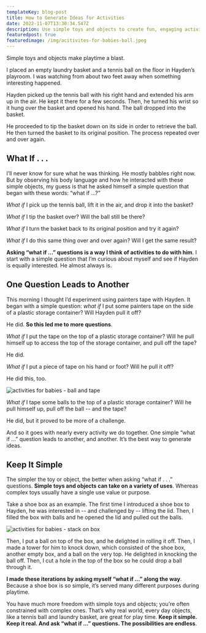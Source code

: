 ```yaml
---
templateKey: blog-post
title: How to Generate Ideas for Activities
date: 2022-11-07T13:30:34.547Z
description: Use simple toys and objects to create fun, engaging activities for babies.
featuredpost: true
featuredimage: /img/acitivites-for-babies-ball.jpeg
---
```

Simple toys and objects make playtime a blast. 

I placed an empty laundry basket and a tennis ball on the floor in Hayden’s playroom. I was watching from about two feet away when something interesting happened. 

Hayden picked up the tennis ball with his right hand and extended his arm up in the air. He kept it there for a few seconds. Then, he turned his wrist so it hung over the basket and opened his hand. The ball dropped into the basket. 

He proceeded to tip the basket down on its side in order to retrieve the ball. He then turned the basket to its original position. The process repeated over and over again. 

## What If . . . 

I’ll never know for sure what he was thinking. He mostly babbles right now. But by observing his body language and how he interacted with these simple objects, my guess is that he asked himself a simple question that began with these words: “what if …?” 

*What if* I pick up the tennis ball, lift it in the air, and drop it into the basket? 

*What if* I tip the basket over? Will the ball still be there? 

*What if* I turn the basket back to its original position and try it again? 

*What if* I do this same thing over and over again? Will I get the same result?

**Asking “what if …” questions is a way I think of activities to do with him**. I start with a simple question that I’m curious about myself and see if Hayden is equally interested. He almost always is. 

## One Question Leads to Another

This morning I thought I’d experiment using painters tape with Hayden. It began with a simple question: *what if* I put some painters tape on the side of a plastic storage container? Will Hayden pull it off?

He did. **So this led me to more questions**. 

*What if* I put the tape on the top of a plastic storage container? Will he pull himself up to access the top of the storage container, and pull off the tape?

He did. 

*What if* I put a piece of tape on his hand or foot? Will he pull it off?

He did this, too.

![activities for babies - ball and tape ](/img/activities-for-babies-ball-and-crate-2.jpeg)

*What if* I tape some balls to the top of a plastic storage container? Will he pull himself up, pull off the ball -- and the tape? 

He did, but it proved to be more of a challenge.

And so it goes with nearly every activity we do together. One simple “what if …” question leads to another, and another. It’s the best way to generate ideas. 

## Keep It Simple

The simpler the toy or object, the better when asking “what if . . .” questions. **Simple toys and objects can take on a variety of uses**. Whereas complex toys usually have a single use value or purpose.  

Take a shoe box as an example. The first time I introduced a shoe box to Hayden, he was interested in -- and challenged by -- lifting the lid. Then, I filled the box with balls and he opened the lid and pulled out the balls. 

![activities for babies - stack on box](/img/activities-for-babies-stack-on-box.jpeg)

Then, I put a ball on top of the box, and he delighted in rolling it off. Then, I made a tower for him to knock down, which consisted of the shoe box, another empty box, and a ball on the very top. He delighted in knocking the ball off. Then, I cut a hole in the top of the box so he could drop a ball through it. 

**I made these iterations by asking myself “what if …” along the way**. Because a shoe box is so simple, it’s served many different purposes during playtime. 

You have much more freedom with simple toys and objects; you’re often constrained with complex ones. That’s why real world, every day objects, like a tennis ball and laundry basket, are great for play time. **Keep it simple. Keep it real. And ask “what if …” questions. The possibilities are endless**.
